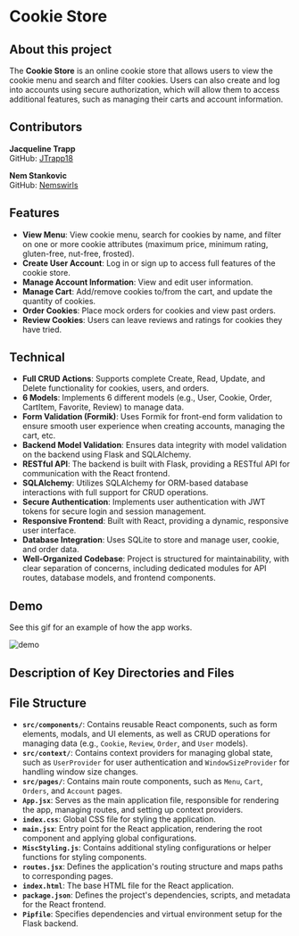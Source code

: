 # Cookie Store

## About this project

The **Cookie Store** is an online cookie store that allows users to view the cookie menu and search and filter cookies. Users can also create and log into accounts using secure authorization, which will allow them to access additional features, such as managing their carts and account information.

## Contributors

**Jacqueline Trapp**  
GitHub: [JTrapp18](https://github.com/jtrapp18)

**Nem Stankovic**  
GitHub: [Nemswirls](https://github.com/nemswirls)

## Features

- **View Menu**: View cookie menu, search for cookies by name, and filter on one or more cookie attributes (maximum price, minimum rating, gluten-free, nut-free, frosted).
- **Create User Account**: Log in or sign up to access full features of the cookie store.
- **Manage Account Information**: View and edit user information.
- **Manage Cart**: Add/remove cookies to/from the cart, and update the quantity of cookies.
- **Order Cookies**: Place mock orders for cookies and view past orders.
- **Review Cookies**: Users can leave reviews and ratings for cookies they have tried.

## Technical

- **Full CRUD Actions**: Supports complete Create, Read, Update, and Delete functionality for cookies, users, and orders.
- **6 Models**: Implements 6 different models (e.g., User, Cookie, Order, CartItem, Favorite, Review) to manage data.
- **Form Validation (Formik)**: Uses Formik for front-end form validation to ensure smooth user experience when creating accounts, managing the cart, etc.
- **Backend Model Validation**: Ensures data integrity with model validation on the backend using Flask and SQLAlchemy.
- **RESTful API**: The backend is built with Flask, providing a RESTful API for communication with the React frontend.
- **SQLAlchemy**: Utilizes SQLAlchemy for ORM-based database interactions with full support for CRUD operations.
- **Secure Authentication**: Implements user authentication with JWT tokens for secure login and session management.
- **Responsive Frontend**: Built with React, providing a dynamic, responsive user interface.
- **Database Integration**: Uses SQLite to store and manage user, cookie, and order data.
- **Well-Organized Codebase**: Project is structured for maintainability, with clear separation of concerns, including dedicated modules for API routes, database models, and frontend components.

## Demo

See this gif for an example of how the app works.

![demo](https://github.com/jtrapp18/j-n-cookies/blob/main/client/public/images/j-n-cookies.gif?raw=true)

## Description of Key Directories and Files

## File Structure

- **`src/components/`**: Contains reusable React components, such as form elements, modals, and UI elements, as well as CRUD operations for managing data (e.g., `Cookie`, `Review`, `Order`, and `User` models).
- **`src/context/`**: Contains context providers for managing global state, such as `UserProvider` for user authentication and `WindowSizeProvider` for handling window size changes.
- **`src/pages/`**: Contains main route components, such as `Menu`, `Cart`, `Orders`, and `Account` pages.
- **`App.jsx`**: Serves as the main application file, responsible for rendering the app, managing routes, and setting up context providers.
- **`index.css`**: Global CSS file for styling the application.
- **`main.jsx`**: Entry point for the React application, rendering the root component and applying global configurations.
- **`MiscStyling.js`**: Contains additional styling configurations or helper functions for styling components.
- **`routes.jsx`**: Defines the application's routing structure and maps paths to corresponding pages.
- **`index.html`**: The base HTML file for the React application.
- **`package.json`**: Defines the project's dependencies, scripts, and metadata for the React frontend.
- **`Pipfile`**: Specifies dependencies and virtual environment setup for the Flask backend.
